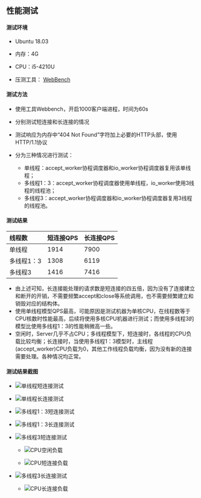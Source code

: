 ## 性能测试

#### 测试环境

- Ubuntu 18.03
- 内存：4G
- CPU：i5-4210U

- 压测工具： [WebBench](https://github.com/linyacool/WebBench) 

#### 测试方法

- 使用工具Webbench，开启1000客户端进程，时间为60s
- 分别测试短连接和长连接的情况
- 测试响应为内存中“404 Not Found”字符加上必要的HTTP头部，使用HTTP/1.1协议

- 分为三种情况进行测试：
  - 单线程：accept_worker协程调度器和io_worker协程调度器复用该单线程；
  - 多线程1：3：accept_worker协程调度器使用单线程，io_worker使用3线程的线程池；
  - 多线程3：accept_worker协程调度器和io_worker协程调度器复用3线程的线程池。

#### 测试结果

| 线程数     | 短连接QPS | 长连接QPS |
| :--------- | --------- | --------- |
| 单线程     | 1914      | 7900      |
| 多线程1：3 | 1308      | 6119      |
| 多线程3    | 1416      | 7416      |

- 由上述可知，长连接能处理的请求数是短连接的四五倍，因为没有了连接建立和断开的开销，不需要频繁accept和close等系统调用，也不需要频繁建立和销毁对应的结构体。
- 使用单线程模型QPS最高，可能原因是测试机器为单核CPU，在线程数等于CPU核数时性能最高，后续将使用多核CPU机器进行测试；而使用多线程3的模型比使用多线程1：3的性能稍微高一些。
- 空闲时，Server几乎不占CPU；多线程模型下，短连接时，各线程的CPU负载比较均衡；长连接时，当使用多线程1：3模型时，主线程(accept_worker)CPU负载为0，其他工作线程负载均衡，因为没有新的连接需要处理。各种情况均正常。

#### 测试结果截图

- ![单线程短连接测试](https://github.com/YuyiLin-Oliva/tinyServer/test_results/thread1_close.png)
- ![单线程长连接测试](https://github.com/YuyiLin-Oliva/tinyServer/test_results/thread1-keep-alive.png)

- ![多线程1：3短连接测试](https://github.com/YuyiLin-Oliva/tinyServer/test_results/threadpool1_3_close.png)

- ![多线程1：3长连接测试](https://github.com/YuyiLin-Oliva/tinyServer/test_results/threadpool1_3_keep-alive.png)

- ![多线程3短连接测试](https://github.com/YuyiLin-Oliva/tinyServer/test_results/threadpool3_close.png)

  - ![CPU空闲负载](https://github.com/YuyiLin-Oliva/tinyServer/test_results/threadpool3_close_空载.png)

  - ![CPU短连接负载](https://github.com/YuyiLin-Oliva/tinyServer/test_results/threadpool3_close_cpu.png)

- ![多线程3长连接测试](https://github.com/YuyiLin-Oliva/tinyServer/test_results/threadpool3_keep-alive.png)

  - ![CPU长连接负载](https://github.com/YuyiLin-Oliva/tinyServer/test_results/threadpool3_keep-alive_cpu.png)
